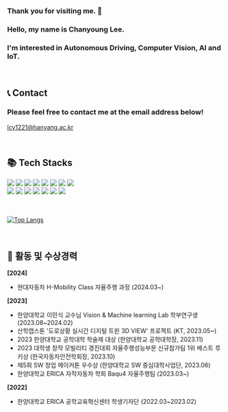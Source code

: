 ### Thank you for visiting me. 👋
### Hello, my name is Chanyoung Lee.   
### I'm interested in Autonomous Driving, Computer Vision, AI and IoT.

<br>

## 📞 Contact
### Please feel free to contact me at the email address below!   
lcy1221@hanyang.ac.kr

<br>

## 📚 Tech Stacks

<div align="left">
<img src="https://img.shields.io/badge/Python-3776AB?style=flat&logo=Python&logoColor=white"/>
<img src="https://img.shields.io/badge/PyTorch-EE4C2C?style=flat&logo=PyTorch&logoColor=white"/>
<img src="https://img.shields.io/badge/C-A8B9CC?style=flat&logo=C&logoColor=white">
<img src="https://img.shields.io/badge/Java-2C2255?style=flat&logo=eclipseide&logoColor=white">
<img src="https://img.shields.io/badge/HTML5-E34F26?style=flat&logo=HTML5&logoColor=white">
<img src="https://img.shields.io/badge/React-61DAFB?style=flat&logo=React&logoColor=white">
<img src="https://img.shields.io/badge/JavaScript-F7DF1E?style=flat&logo=JavaScript&logoColor=white">
<img src="https://img.shields.io/badge/MySQL-4479A1?style=flat&logo=MySQL&logoColor=white">   
<br>
<img src="https://img.shields.io/badge/Linux-FCC624?style=flat&logo=Linux&logoColor=white">
<img src="https://img.shields.io/badge/Ubuntu-E95420?style=flat&logo=Ubuntu&logoColor=white">
<img src="https://img.shields.io/badge/Git-F05032?style=flat&logo=Git&logoColor=white">
<img src="https://img.shields.io/badge/Anaconda-44A833?style=flat&logo=Anaconda&logoColor=white">
<img src="https://img.shields.io/badge/Jupyter-F37626?style=flat&logo=Jupyter&logoColor=white">
<img src="https://img.shields.io/badge/Colab-F9AB00?style=flat&logo=Google Colab&logoColor=white">
<img src="https://img.shields.io/badge/Arduino-00979D?style=flat&logo=Arduino&logoColor=white">

</div>

<br>
<br>

[![Top Langs](https://github-readme-stats.vercel.app/api/top-langs/?username=hungrypro7&langs_count=10&layout=compact&theme=dark)](https://github.com/hungrypro7/hungrypro7)

<br>

## 🏅 활동 및 수상경력 
**[2024]**
- 현대자동차 H-Mobility Class 자율주행 과정 (2024.03~)

**[2023]**
- 한양대학교 이민식 교수님 Vision & Machine learning Lab 학부연구생 (2023.08~2024.02)
- 산학캡스톤 '도로상황 실시간 디지털 트윈 3D VIEW' 프로젝트 (KT, 2023.05~)
- 2023 한양대학교 공학대학 학술제 대상 (한양대학교 공학대학장, 2023.11)
- 2023 대학생 창작 모빌리티 경진대회 자율주행성능부문 신규참가팀 1위 베스트 루키상 (한국자동차안전학회장, 2023.10)
- 제5회 SW 창업 메이커톤 우수상 (한양대학교 SW 중심대학사업단, 2023.06) 
- 한양대학교 ERICA 자작자동차 학회 Baqu4 자율주행팀 (2023.03~)

**[2022]** 
- 한양대학교 ERICA 공학교육혁신센터 학생기자단 (2022.03~2023.02)
